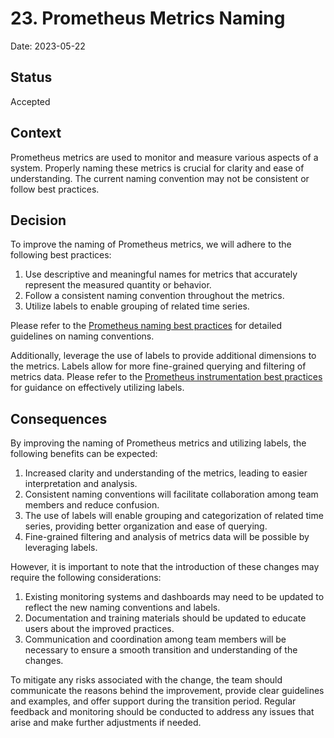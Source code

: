 # 23. Prometheus Metrics Naming

Date: 2023-05-22

## Status

Accepted

## Context

Prometheus metrics are used to monitor and measure various aspects of a system. Properly naming these metrics is crucial for clarity and ease of understanding. The current naming convention may not be consistent or follow best practices.

## Decision

To improve the naming of Prometheus metrics, we will adhere to the following best practices:

1. Use descriptive and meaningful names for metrics that accurately represent the measured quantity or behavior.
2. Follow a consistent naming convention throughout the metrics.
3. Utilize labels to enable grouping of related time series.

Please refer to the [Prometheus naming best practices](http://prometheus.io/docs/practices/naming/) for detailed guidelines on naming conventions.

Additionally, leverage the use of labels to provide additional dimensions to the metrics. Labels allow for more fine-grained querying and filtering of metrics data. Please refer to the [Prometheus instrumentation best practices](http://prometheus.io/docs/practices/instrumentation/#use-labels) for guidance on effectively utilizing labels.

## Consequences

By improving the naming of Prometheus metrics and utilizing labels, the following benefits can be expected:

1. Increased clarity and understanding of the metrics, leading to easier interpretation and analysis.
2. Consistent naming conventions will facilitate collaboration among team members and reduce confusion.
3. The use of labels will enable grouping and categorization of related time series, providing better organization and ease of querying.
4. Fine-grained filtering and analysis of metrics data will be possible by leveraging labels.

However, it is important to note that the introduction of these changes may require the following considerations:

1. Existing monitoring systems and dashboards may need to be updated to reflect the new naming conventions and labels.
2. Documentation and training materials should be updated to educate users about the improved practices.
3. Communication and coordination among team members will be necessary to ensure a smooth transition and understanding of the changes.

To mitigate any risks associated with the change, the team should communicate the reasons behind the improvement, provide clear guidelines and examples, and offer support during the transition period. Regular feedback and monitoring should be conducted to address any issues that arise and make further adjustments if needed.
